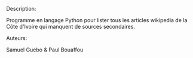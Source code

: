 
Description:

Programme en langage Python pour lister tous les articles wikipedia de la Côte d'Ivoire qui manquent de sources secondaires.

Auteurs: 

Samuel Guebo & Paul Bouaffou

